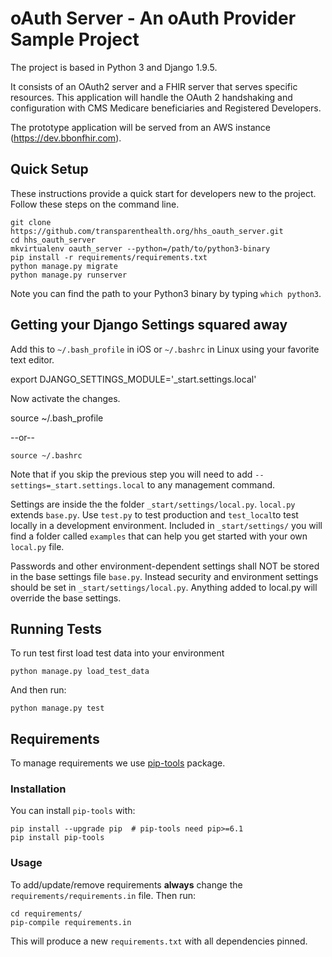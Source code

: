 oAuth Server - An oAuth Provider Sample Project
===============================================
The project is based in Python 3 and Django 1.9.5.

It consists of an OAuth2 server and a FHIR server that serves specific resources.
 This application will handle the OAuth 2 handshaking and configuration with CMS Medicare 
beneficiaries and Registered Developers.

The prototype application will be served from an AWS instance (https://dev.bbonfhir.com).
   


Quick Setup
-----------

These instructions provide a quick start for developers new to the project.
Follow these steps on the command line.


    git clone https://github.com/transparenthealth.org/hhs_oauth_server.git
    cd hhs_oauth_server
    mkvirtualenv oauth_server --python=/path/to/python3-binary
    pip install -r requirements/requirements.txt
    python manage.py migrate
    python manage.py runserver
    
    
Note you can find the path to your Python3 binary by typing `which python3`.    

Getting your Django Settings squared away
-------------------------------------------

Add this to `~/.bash_profile`  in iOS or `~/.bashrc` in Linux using your favorite text editor.


   export DJANGO_SETTINGS_MODULE='_start.settings.local'

Now activate the changes.


   source ~/.bash_profile

--or--


    source ~/.bashrc


Note that if you skip the previous step you will need to add `--settings=_start.settings.local`
to any management command.

Settings are inside the the folder `_start/settings/local.py`.  `local.py` extends `base.py`.
Use `test.py` to test production and `test_local`to test locally in
a development environment.  Included in `_start/settings/` you will find a folder
called `examples` that can help you get started with your own `local.py` file.

Passwords and other environment-dependent settings shall NOT be stored in the base settings
file `base.py`. Instead security and environment settings should be set in `_start/settings/local.py`.
Anything added to local.py will override the base settings.

Running Tests
-------------

To run test first load test data into your environment

    python manage.py load_test_data

And then run:

    python manage.py test

Requirements
------------

To manage requirements we use [pip-tools][0] package.

[0]: https://github.com/nvie/pip-tools

### Installation

You can install `pip-tools` with:

    pip install --upgrade pip  # pip-tools need pip>=6.1
    pip install pip-tools

### Usage

To add/update/remove requirements **always** change the `requirements/requirements.in`
file. Then run:

    cd requirements/
    pip-compile requirements.in

This will produce a new `requirements.txt` with all dependencies pinned.
